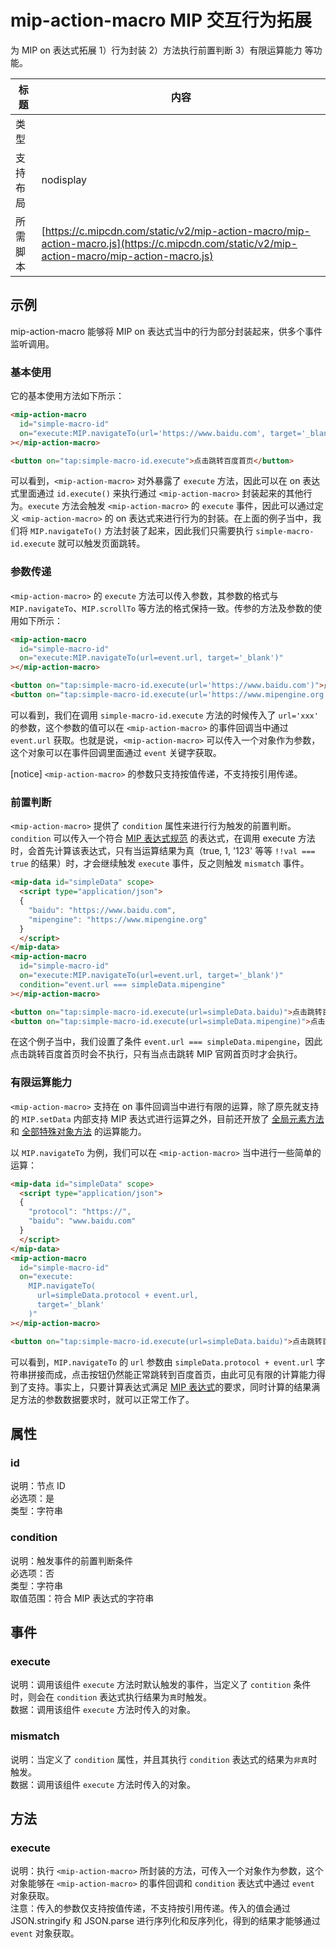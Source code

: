 # mip-action-macro MIP 交互行为拓展

为 MIP on 表达式拓展 1）行为封装 2）方法执行前置判断 3）有限运算能力 等功能。

标题|内容
----|----
类型|
支持布局| nodisplay
所需脚本| [https://c.mipcdn.com/static/v2/mip-action-macro/mip-action-macro.js](https://c.mipcdn.com/static/v2/mip-action-macro/mip-action-macro.js)

## 示例

mip-action-macro 能够将 MIP on 表达式当中的行为部分封装起来，供多个事件监听调用。

### 基本使用

它的基本使用方法如下所示：

```html
<mip-action-macro
  id="simple-macro-id"
  on="execute:MIP.navigateTo(url='https://www.baidu.com', target='_blank')"
></mip-action-macro>

<button on="tap:simple-macro-id.execute">点击跳转百度首页</button>
```

可以看到，`<mip-action-macro>` 对外暴露了 `execute` 方法，因此可以在 on 表达式里面通过 `id.execute()` 来执行通过 `<mip-action-macro>` 封装起来的其他行为。`execute` 方法会触发 `<mip-action-macro>` 的 `execute` 事件，因此可以通过定义 `<mip-action-macro>` 的 on 表达式来进行行为的封装。在上面的例子当中，我们将 `MIP.navigateTo()` 方法封装了起来，因此我们只需要执行 `simple-macro-id.execute` 就可以触发页面跳转。

### 参数传递

`<mip-action-macro>` 的 `execute` 方法可以传入参数，其参数的格式与 `MIP.navigateTo`、`MIP.scrollTo` 等方法的格式保持一致。传参的方法及参数的使用如下所示：

```html
<mip-action-macro
  id="simple-macro-id"
  on="execute:MIP.navigateTo(url=event.url, target='_blank')"
></mip-action-macro>

<button on="tap:simple-macro-id.execute(url='https://www.baidu.com')">点击跳转百度首页</button>
<button on="tap:simple-macro-id.execute(url='https://www.mipengine.org')">点击跳转 MIP 官网首页</button>
```

可以看到，我们在调用 `simple-macro-id.execute` 方法的时候传入了 `url='xxx'` 的参数，这个参数的值可以在 `<mip-action-macro>` 的事件回调当中通过 `event.url` 获取。也就是说，`<mip-action-macro>` 可以传入一个对象作为参数，这个对象可以在事件回调里面通过 `event` 关键字获取。

[notice] `<mip-action-macro>` 的参数只支持按值传递，不支持按引用传递。


### 前置判断

`<mip-action-macro>` 提供了 `condition` 属性来进行行为触发的前置判断。`condition` 可以传入一个符合 [MIP 表达式规范](https://www.mipengine.org/v2/docs/interactive-mip/expression.html) 的表达式，在调用 execute 方法时，会首先计算该表达式，只有当运算结果为真（true, 1, '123' 等等 `!!val === true` 的结果）时，才会继续触发 `execute` 事件，反之则触发 `mismatch` 事件。

```html
<mip-data id="simpleData" scope>
  <script type="application/json">
  {
    "baidu": "https://www.baidu.com",
    "mipengine": "https://www.mipengine.org"
  }
  </script>
</mip-data>
<mip-action-macro
  id="simple-macro-id"
  on="execute:MIP.navigateTo(url=event.url, target='_blank')"
  condition="event.url === simpleData.mipengine"
></mip-action-macro>

<button on="tap:simple-macro-id.execute(url=simpleData.baidu)">点击跳转百度首页</button>
<button on="tap:simple-macro-id.execute(url=simpleData.mipengine)">点击跳转 MIP 官网首页</button>

```

在这个例子当中，我们设置了条件 `event.url === simpleData.mipengine`，因此点击跳转百度首页时会不执行，只有当点击跳转 MIP 官网首页时才会执行。

### 有限运算能力

`<mip-action-macro>` 支持在 on 事件回调当中进行有限的运算，除了原先就支持的 `MIP.setData` 内部支持 MIP 表达式进行运算之外，目前还开放了 [全局元素方法](https://www.mipengine.org/v2/docs/interactive-mip/event-and-action.html#%E5%85%A8%E5%B1%80%E5%85%83%E7%B4%A0%E6%96%B9%E6%B3%95) 和 [全部特殊对象方法](https://www.mipengine.org/v2/docs/interactive-mip/event-and-action.html#%E7%89%B9%E6%AE%8A%E5%AF%B9%E8%B1%A1%E6%96%B9%E6%B3%95) 的运算能力。

以 `MIP.navigateTo` 为例，我们可以在 `<mip-action-macro>` 当中进行一些简单的运算：

```html
<mip-data id="simpleData" scope>
  <script type="application/json">
  {
    "protocol": "https://",
    "baidu": "www.baidu.com"
  }
  </script>
</mip-data>
<mip-action-macro
  id="simple-macro-id"
  on="execute:
    MIP.navigateTo(
      url=simpleData.protocol + event.url,
      target='_blank'
    )"
></mip-action-macro>

<button on="tap:simple-macro-id.execute(url=simpleData.baidu)">点击跳转百度首页</button>

```

可以看到，`MIP.navigateTo` 的 `url` 参数由 `simpleData.protocol + event.url` 字符串拼接而成，点击按钮仍然能正常跳转到百度首页，由此可见有限的计算能力得到了支持。事实上，只要计算表达式满足 [MIP 表达式](https://www.mipengine.org/v2/docs/interactive-mip/expression.html)的要求，同时计算的结果满足方法的参数数据要求时，就可以正常工作了。

## 属性

### id

说明：节点 ID<br>
必选项：是<br>
类型：字符串<br>

### condition

说明：触发事件的前置判断条件<br>
必选项：否<br>
类型：字符串<br>
取值范围：符合 MIP 表达式的字符串<br>

## 事件

### execute

说明：调用该组件 `execute` 方法时默认触发的事件，当定义了 `contition` 条件时，则会在 `condition` 表达式执行结果为`真`时触发。<br>
数据：调用该组件 `execute` 方法时传入的对象。

### mismatch

说明：当定义了 `condition` 属性，并且其执行 `condition` 表达式的结果为`非真`时触发。<br>
数据：调用该组件 `execute` 方法时传入的对象。


## 方法

### execute

说明：执行 `<mip-action-macro>` 所封装的方法，可传入一个对象作为参数，这个对象能够在 `<mip-action-macro>` 的事件回调和 `condition` 表达式中通过 `event` 对象获取。<br>
注意：传入的参数仅支持按值传递，不支持按引用传递。传入的值会通过 JSON.stringify 和 JSON.parse 进行序列化和反序列化，得到的结果才能够通过 `event` 对象获取。



